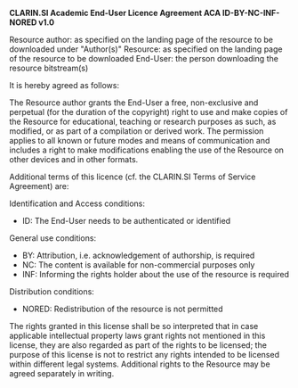 **CLARIN.SI Academic End-User Licence Agreement ACA ID-BY-NC-INF-NORED v1.0**

Resource author: as specified on the landing page of the resource to be downloaded under "Author(s)"
Resource: as specified on the landing page of the resource to be downloaded
End-User: the person downloading the resource bitstream(s)

It is hereby agreed as follows:

The Resource author grants the End-User a free, non-exclusive and perpetual (for the duration of the copyright) right to use and make copies of the Resource for educational, teaching or research purposes as such, as modified, or as part of a compilation or derived work. The permission applies to all known or future modes and means of communication and includes a right to make modifications enabling the use of the Resource on other devices and in other formats.

Additional terms of this licence (cf. the CLARIN.SI Terms of Service Agreement) are:

Identification and Access conditions:
* ID: The End-User needs to be authenticated or identified

General use conditions:
* BY: Attribution, i.e. acknowledgement of authorship, is required
* NC: The content is available for non-commercial purposes only
* INF: Informing the rights holder about the use of the resource is required

Distribution conditions:
* NORED: Redistribution of the resource is not permitted

The rights granted in this license shall be so interpreted that in case applicable intellectual property laws grant rights not mentioned in this license, they are also regarded as part of the rights to be licensed; the purpose of this license is not to restrict any rights intended to be licensed within different legal systems. Additional rights to the Resource may be agreed separately in writing.